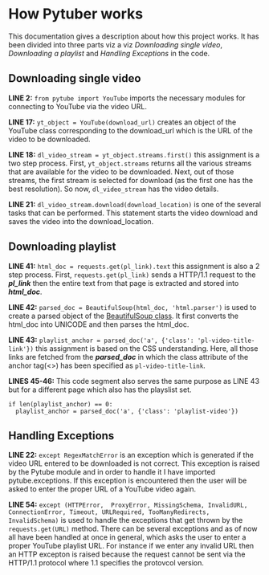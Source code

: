 # How Pytuber works
This documentation gives a description about how this project works. It has been divided into three parts viz a viz *Downloading single video*, *Downloading a playlist* and *Handling Exceptions* in the code.
## Downloading single video
**LINE 2:** ```from pytube import YouTube``` imports the necessary modules for connecting to YouTube via the video URL.

**LINE 17:** ```yt_object = YouTube(download_url)``` creates an object of the YouTube class corresponding to the download_url which is the URL of the video to be downloaded.

**LINE 18:** ```dl_video_stream = yt_object.streams.first()``` this assignment is a two step process. First, ```yt_object.streams``` returns all the various streams that are available for the video to be downloaded. Next, out of those streams, the first stream is selected for download (as the first one has the best resolution). So now, ```dl_video_stream``` has the video details.

**LINE 21:** ```dl_video_stream.download(download_location)``` is one of the several tasks that can be performed. This statement starts the video download and saves the video into the download_location.

## Downloading playlist
**LINE 41:** ```html_doc = requests.get(pl_link).text``` this assignment is also a 2 step process. First, ```requests.get(pl_link)``` sends a HTTP/1.1 request to the *__pl_link__* then the entire text from that page is extracted and stored into *__html_doc__*.

**LINE 42:** ```parsed_doc = BeautifulSoup(html_doc, 'html.parser')``` is used to create a parsed object of the [BeautifulSoup class](https://www.crummy.com/software/BeautifulSoup/bs4/doc/). It first converts the html_doc into UNICODE and then parses the html_doc.

**LINE 43:** ```playlist_anchor = parsed_doc('a', {'class': 'pl-video-title-link'})``` this assignment is based on the CSS understanding. Here, all those links are fetched from the *__parsed_doc__* in which the class attribute of the anchor tag(<>) has been specified as ```pl-video-title-link```.

**LINES 45-46:** This code segment also serves the same purpose as LINE 43 but for a different page which also has the playslist set.
```
if len(playlist_anchor) == 0:
  playlist_anchor = parsed_doc('a', {'class': 'playlist-video'})
``` 

## Handling Exceptions
**LINE 22:** ```except RegexMatchError``` is an exception which is generated if the video URL entered to be downloaded is not correct. This exception is raised by the Pytube module and in order to handle it I have imported pytube.exceptions. If this exception is encountered then the user will be asked to enter the proper URL of a YouTube video again.

**LINE 54:** ```except (HTTPError,  ProxyError, MissingSchema, InvalidURL, ConnectionError, Timeout, URLRequired, TooManyRedirects, InvalidSchema)``` is used to handle the exceptions that get thrown by the ```requests.get(URL)``` method. There can be several exceptions and as of now all have been handled at once in general, which asks the user to enter a proper YouTube playlist URL. For instance if we enter any invalid URL then an HTTP excepton is raised because the request cannot be sent via the HTTP/1.1 protocol where 1.1 specifies the protovcol version.
